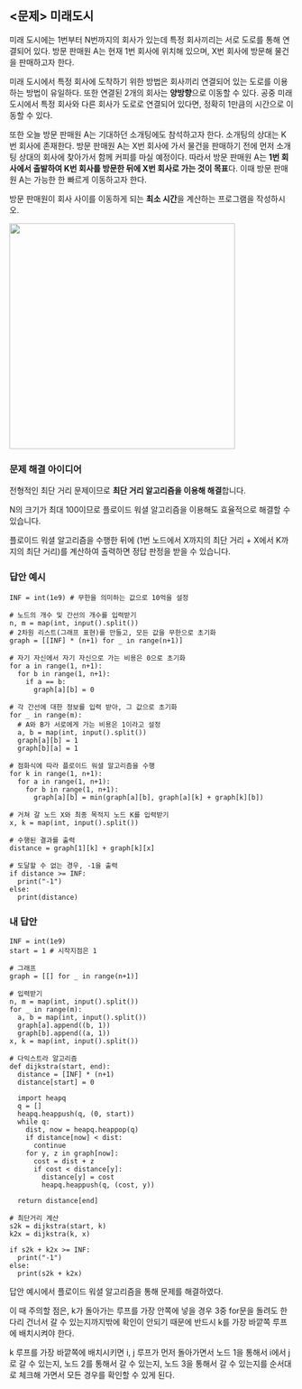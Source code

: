 ## <문제> 미래도시
미래 도시에는 1번부터 N번까지의 회사가 있는데 특정 회사끼리는 서로 도로를 통해 연결되어 있다. 
방문 판매원 A는 현재 1번 회사에 위치해 있으며, X번 회사에 방문해 물건을 판매하고자 한다.

미래 도시에서 특정 회사에 도착하기 위한 방법은 회사끼리 연결되어 있는 도로를 이용하는 방법이 
유일하다. 또한 연결된 2개의 회사는 **양방향**으로 이동할 수 있다. 공중 미래 도시에서 특정 
회사와 다른 회사가 도로로 연결되어 있다면, 정확히 1만큼의 시간으로 이동할 수 있다.

또한 오늘 방문 판매원 A는 기대하던 소개팅에도 참석하고자 한다. 소개팅의 상대는 K번 회사에 
존재한다. 방문 판매원 A는 X번 회사에 가서 물건을 판매하기 전에 먼저 소개팅 상대의 회사에 찾아가서 
함께 커피를 마실 예정이다. 따라서 방문 판매원 A는 **1번 회사에서 출발하여 K번 회사를 방문한 뒤에 
X번 회사로 가는 것이 목표**다. 이때 방문 판매원 A는 가능한 한 빠르게 이동하고자 한다.

방문 판매원이 회사 사이를 이동하게 되는 **최소 시간**을 계산하는 프로그램을 작성하시오.

<img src=https://user-images.githubusercontent.com/62216628/162563148-5fcb815f-10df-488f-b4a5-107220d15d69.png width=400px></img>

### 문제 해결 아이디어
전형적인 최단 거리 문제이므로 **최단 거리 알고리즘을 이용해 해결**합니다.

N의 크기가 최대 100이므로 플로이드 워셜 알고리즘을 이용해도 효율적으로 해결할 수 있습니다.

플로이드 워셜 알고리즘을 수행한 뒤에 (1번 노드에서 X까지의 최단 거리 + X에서 K까지의 최단 거리)를 
계산하여 출력하면 정답 판정을 받을 수 있습니다.

### 답안 예시
```
INF = int(1e9) # 무한을 의미하는 값으로 10억을 설정

# 노드의 개수 및 간선의 개수를 입력받기
n, m = map(int, input().split())
# 2차원 리스트(그래프 표현)를 만들고, 모든 값을 무한으로 초기화
graph = [[INF] * (n+1) for _ in range(n+1)]

# 자기 자신에서 자기 자신으로 가는 비용은 0으로 초기화
for a in range(1, n+1):
  for b in range(1, n+1):
    if a == b:
      graph[a][b] = 0

# 각 간선에 대한 정보를 입력 받아, 그 값으로 초기화
for _ in range(m):
  # A와 B가 서로에게 가는 비용은 1이라고 설정
  a, b = map(int, input().split())
  graph[a][b] = 1
  graph[b][a] = 1

# 점화식에 따라 플로이드 워셜 알고리즘을 수행
for k in range(1, n+1):
  for a in range(1, n+1):
    for b in range(1, n+1):
      graph[a][b] = min(graph[a][b], graph[a][k] + graph[k][b])

# 거쳐 갈 노드 X와 최종 목적지 노드 K를 입력받기
x, k = map(int, input().split())

# 수행된 결과를 출력
distance = graph[1][k] + graph[k][x]

# 도달할 수 없는 경우, -1을 출력
if distance >= INF:
  print("-1")
else:
  print(distance)
```

### 내 답안
```
INF = int(1e9)
start = 1 # 시작지점은 1

# 그래프
graph = [[] for _ in range(n+1)]

# 입력받기
n, m = map(int, input().split())
for _ in range(m):
  a, b = map(int, input().split())
  graph[a].append((b, 1))
  graph[b].append((a, 1))
x, k = map(int, input().split())

# 다익스트라 알고리즘
def dijkstra(start, end):
  distance = [INF] * (n+1)
  distance[start] = 0

  import heapq
  q = []
  heapq.heappush(q, (0, start))
  while q:
    dist, now = heapq.heappop(q)
    if distance[now] < dist:
      continue
    for y, z in graph[now]:
      cost = dist + z
      if cost < distance[y]:
        distance[y] = cost
        heapq.heappush(q, (cost, y))
  
  return distance[end]

# 최단거리 계산
s2k = dijkstra(start, k)
k2x = dijkstra(k, x)

if s2k + k2x >= INF:
  print("-1")
else:
  print(s2k + k2x)
```
답안 예시에서 플로이드 워셜 알고리즘을 통해 문제를 해결하였다.

이 때 주의할 점은, k가 돌아가는 루프를 가장 안쪽에 넣을 경우 3중 for문을 돌려도 한 다리 건너서 갈 수 있는지까지밖에 확인이 안되기 때문에 반드시 k를 가장 바깥쪽 루프에 배치시켜야 한다.

k 루프를 가장 바깥쪽에 배치시키면 i, j 루프가 먼저 돌아가면서 노드 1을 통해서 i에서 j로 갈 수 있는지, 노드 2를 통해서 갈 수 있는지, 노드 3을 통해서 갈 수 있는지를 순서대로 체크해 가면서 모든 경우를 확인할 수 있게 된다.
